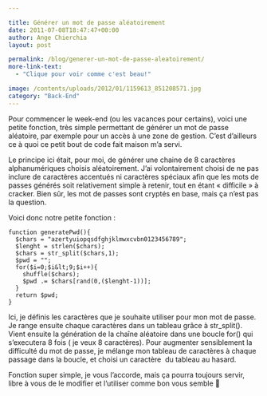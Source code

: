 ```yaml
---

title: Générer un mot de passe aléatoirement
date: 2011-07-08T18:47:47+00:00
author: Ange Chierchia
layout: post

permalink: /blog/generer-un-mot-de-passe-aleatoirement/
more-link-text:
  - "Clique pour voir comme c'est beau!"

image: /contents/uploads/2012/01/1159613_851208571.jpg
category: "Back-End"
---
```

Pour commencer le week-end (ou les vacances pour certains), voici une petite fonction, très simple permettant de générer un mot de passe aléatoire, par exemple pour un accès à une zone de gestion. C&rsquo;est d&rsquo;ailleurs ce à quoi ce petit bout de code fait maison m&rsquo;a servi. <!--more-->

Le principe ici était, pour moi, de générer une chaine de 8 caractères alphanumériques choisis aléatoirement. J&rsquo;ai volontairement choisi de ne pas inclure de caractères accentués ni caractères spéciaux afin que les mots de passes générés soit relativement simple à retenir, tout en étant &laquo;&nbsp;difficile&nbsp;&raquo; à cracker. Bien sûr, les mot de passes sont cryptés en base, mais ça n&rsquo;est pas la question.

Voici donc notre petite fonction :

    function generatePwd(){
      $chars = "azertyuiopqsdfghjklmwxcvbn0123456789";
      $lenght = strlen($chars);
      $chars = str_split($chars,1);
      $pwd = "";
      for($i=0;$i&lt;9;$i++){
        shuffle($chars);
        $pwd .= $chars[rand(0,($lenght-1))];
      }
      return $pwd;
    }

Ici, je définis les caractères que je souhaite utiliser pour mon mot de passe. Je range ensuite chaque caractères dans un tableau grâce à str_split(). Vient ensuite la génération de la chaîne aléatoire dans une boucle for() qui s&rsquo;executera 8 fois ( je veux 8 caractères). Pour augmenter sensiblement la difficulté du mot de passe, je mélange mon tableau de caractères à chaque passage dans la boucle, et choisi un caractère  du tableau au hasard.

Fonction super simple, je vous l&rsquo;accorde, mais ça pourra toujours servir, libre à vous de le modifier et l&rsquo;utiliser comme bon vous semble 